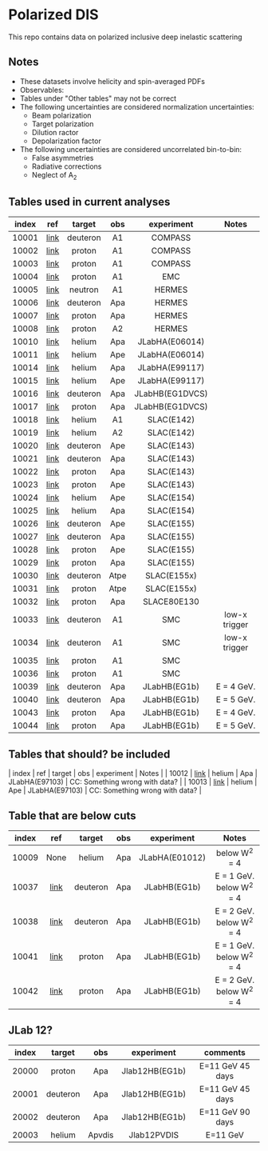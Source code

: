 # Polarized DIS

This repo contains data on polarized inclusive deep inelastic scattering

## Notes

* These datasets involve helicity and spin-averaged PDFs
* Observables:
* Tables under "Other tables" may not be correct
* The following uncertainties are considered normalization uncertainties:
  * Beam polarization
  * Target polarization
  * Dilution ractor
  * Depolarization factor
* The following uncertainties are considered uncorrelated bin-to-bin:
  * False asymmetries
  * Radiative corrections
  * Neglect of A<sub>2</sub>

## Tables used in current analyses
| index | ref              | target   | obs  | experiment      | Notes                             |
| :--:  | :--:             | :--:     | :--: | :--:            | :--:                              |
| 10001 | [link][ref10001] | deuteron | A1   | COMPASS         |                                   |
| 10002 | [link][ref10002] | proton   | A1   | COMPASS         |                                   |
| 10003 | [link][ref10003] | proton   | A1   | COMPASS         |                                   |
| 10004 | [link][ref10004] | proton   | A1   | EMC             |                                   |
| 10005 | [link][ref10005] | neutron  | A1   | HERMES          |                                   |
| 10006 | [link][ref10006] | deuteron | Apa  | HERMES          |                                   |
| 10007 | [link][ref10007] | proton   | Apa  | HERMES          |                                   |
| 10008 | [link][ref10008] | proton   | A2   | HERMES          |                                   |
| 10010 | [link][ref10010] | helium   | Apa  | JLabHA(E06014)  |                                   |
| 10011 | [link][ref10011] | helium   | Ape  | JLabHA(E06014)  |                                   |
| 10014 | [link][ref10014] | helium   | Apa  | JLabHA(E99117)  |                                   |
| 10015 | [link][ref10015] | helium   | Ape  | JLabHA(E99117)  |                                   |
| 10016 | [link][ref10016] | deuteron | Apa  | JLabHB(EG1DVCS) |                                   |
| 10017 | [link][ref10017] | proton   | Apa  | JLabHB(EG1DVCS) |                                   |
| 10018 | [link][ref10018] | helium   | A1   | SLAC(E142)      |                                   |
| 10019 | [link][ref10019] | helium   | A2   | SLAC(E142)      |                                   |
| 10020 | [link][ref10020] | deuteron | Ape  | SLAC(E143)      |                                   |
| 10021 | [link][ref10021] | deuteron | Apa  | SLAC(E143)      |                                   |
| 10022 | [link][ref10022] | proton   | Apa  | SLAC(E143)      |                                   |
| 10023 | [link][ref10023] | proton   | Ape  | SLAC(E143)      |                                   |
| 10024 | [link][ref10024] | helium   | Ape  | SLAC(E154)      |                                   |
| 10025 | [link][ref10025] | helium   | Apa  | SLAC(E154)      |                                   |
| 10026 | [link][ref10026] | deuteron | Ape  | SLAC(E155)      |                                   |
| 10027 | [link][ref10027] | deuteron | Apa  | SLAC(E155)      |                                   |
| 10028 | [link][ref10028] | proton   | Ape  | SLAC(E155)      |                                   |
| 10029 | [link][ref10029] | proton   | Apa  | SLAC(E155)      |                                   |
| 10030 | [link][ref10030] | deuteron | Atpe | SLAC(E155x)     |                                   |
| 10031 | [link][ref10031] | proton   | Atpe | SLAC(E155x)     |                                   |
| 10032 | [link][ref10032] | proton   | Apa  | SLACE80E130     |                                   |
| 10033 | [link][ref10033] | deuteron | A1   | SMC             | low-x trigger                     |
| 10034 | [link][ref10034] | deuteron | A1   | SMC             | low-x trigger                     |
| 10035 | [link][ref10035] | proton   | A1   | SMC             |                                   |
| 10036 | [link][ref10036] | proton   | A1   | SMC             |                                   |
| 10039 | [link][ref10039] | deuteron | Apa  | JLabHB(EG1b)    | E = 4 GeV.                        |
| 10040 | [link][ref10040] | deuteron | Apa  | JLabHB(EG1b)    | E = 5 GeV.                        |
| 10043 | [link][ref10043] | proton   | Apa  | JLabHB(EG1b)    | E = 4 GeV.                        |
| 10044 | [link][ref10044] | proton   | Apa  | JLabHB(EG1b)    | E = 5 GeV.                        |


## Tables that should? be included
| index | ref              | target   | obs  | experiment      | Notes                             |
| 10012 | [link][ref10012] | helium   | Apa  | JLabHA(E97103)  | CC: Something wrong with data?    |
| 10013 | [link][ref10013] | helium   | Ape  | JLabHA(E97103)  | CC: Something wrong with data?    |

## Table that are below cuts
| index | ref              | target   | obs  | experiment      | Notes                                        |
| :--:  | :--:             | :--:     | :--: | :--:            | :--:                                         |
| 10009 | None             | helium   | Apa  | JLabHA(E01012)  | below W<sup>2</sup> = 4                      |
| 10037 | [link][ref10037] | deuteron | Apa  | JLabHB(EG1b)    | E = 1 GeV.  below W<sup>2</sup> = 4          |
| 10038 | [link][ref10038] | deuteron | Apa  | JLabHB(EG1b)    | E = 2 GeV.  below W<sup>2</sup> = 4          |
| 10041 | [link][ref10041] | proton   | Apa  | JLabHB(EG1b)    | E = 1 GeV.  below W<sup>2</sup> = 4          |
| 10042 | [link][ref10042] | proton   | Apa  | JLabHB(EG1b)    | E = 2 GeV.  below W<sup>2</sup> = 4          |

## JLab 12?
| index | target   | obs    | experiment     | comments          |
| :--:  | :--:     | :--:   | :--:           | :--:              |
| 20000 | proton   | Apa    | Jlab12HB(EG1b) | E=11 GeV  45 days |
| 20001 | deuteron | Apa    | Jlab12HB(EG1b) | E=11 GeV  45 days |
| 20002 | deuteron | Apa    | Jlab12HB(EG1b) | E=11 GeV  90 days |
| 20003 | helium   | Apvdis | Jlab12PVDIS    | E=11 GeV          |

[ref10001]: https://inspirehep.net/literature/1501480
[ref10002]: https://inspirehep.net/literature/843494
[ref10003]: https://www.sciencedirect.com/science/article/pii/S037026931500920X
[ref10004]: https://www.sciencedirect.com/science/article/abs/pii/0550321389900898
[ref10005]: https://inspirehep.net/literature/440904
[ref10006]: https://inspirehep.net/literature/726689
[ref10007]: https://inspirehep.net/literature/726689
[ref10008]: https://inspirehep.net/literature/1082840
[ref10010]: https://inspirehep.net/literature/1299339
[ref10011]: https://inspirehep.net/literature/1299339
[ref10012]: https://inspirehep.net/literature/684137
[ref10013]: https://inspirehep.net/literature/684137
[ref10014]: https://inspirehep.net/literature/650244
[ref10015]: https://inspirehep.net/literature/650244
[ref10016]: https://journals.aps.org/prc/abstract/10.1103/PhysRevC.90.025212
[ref10017]: https://journals.aps.org/prc/abstract/10.1103/PhysRevC.90.025212
[ref10018]: https://journals.aps.org/prd/abstract/10.1103/PhysRevD.54.6620
[ref10019]: https://journals.aps.org/prd/abstract/10.1103/PhysRevD.54.6620
[ref10020]: https://journals.aps.org/prd/abstract/10.1103/PhysRevD.58.112003
[ref10021]: https://journals.aps.org/prd/abstract/10.1103/PhysRevD.58.112003
[ref10022]: https://journals.aps.org/prd/abstract/10.1103/PhysRevD.58.112003
[ref10023]: https://journals.aps.org/prd/abstract/10.1103/PhysRevD.58.112003
[ref10024]: https://inspirehep.net/files/5837438e365534e9d3fc7225f13260dd
[ref10025]: https://inspirehep.net/files/5837438e365534e9d3fc7225f13260dd
[ref10026]: https://inspirehep.net/literature/493768
[ref10027]: https://www.sciencedirect.com/science/article/pii/S0370269399009405
[ref10028]: https://inspirehep.net/literature/493768
[ref10029]: https://inspirehep.net/literature/530798
[ref10030]: https://inspirehep.net/literature/585675
[ref10031]: https://inspirehep.net/literature/585675
[ref10032]: https://journals.aps.org/prl/abstract/10.1103/PhysRevLett.51.1135
[ref10033]: https://inspirehep.net/literature/499139
[ref10034]: https://inspirehep.net/literature/471981
[ref10035]: https://inspirehep.net/literature/499139
[ref10036]: https://inspirehep.net/literature/471981
[ref10037]: https://journals.aps.org/prc/abstract/10.1103/PhysRevC.92.055201
[ref10038]: https://journals.aps.org/prc/abstract/10.1103/PhysRevC.92.055201
[ref10039]: https://journals.aps.org/prc/abstract/10.1103/PhysRevC.92.055201
[ref10040]: https://journals.aps.org/prc/abstract/10.1103/PhysRevC.92.055201
[ref10041]: https://journals.aps.org/prc/abstract/10.1103/PhysRevC.96.065208
[ref10042]: https://journals.aps.org/prc/abstract/10.1103/PhysRevC.96.065208
[ref10043]: https://journals.aps.org/prc/abstract/10.1103/PhysRevC.96.065208
[ref10044]: https://journals.aps.org/prc/abstract/10.1103/PhysRevC.96.065208




